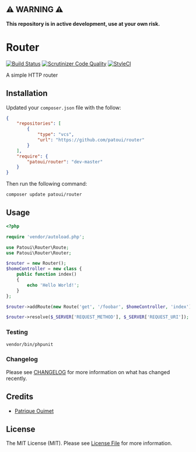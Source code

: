 ## ⚠️ WARNING ⚠️

**This repository is in active development, use at your own risk.**

# Router

[![Build Status](https://img.shields.io/travis/patoui/router/master.svg?style=flat-square)](https://travis-ci.org/patoui/router)
[![Scrutinizer Code Quality](https://scrutinizer-ci.com/g/patoui/router/badges/quality-score.png?b=master)](https://scrutinizer-ci.com/g/patoui/router/?branch=master)
[![StyleCI](https://github.styleci.io/repos/222272762/shield?branch=master)](https://github.styleci.io/repos/222272762)


A simple HTTP router

## Installation

Updated your `composer.json` file with the follow:

```json
{
    "repositories": [
        {
            "type": "vcs",
            "url": "https://github.com/patoui/router"
        }
    ],
    "require": {
        "patoui/router": "dev-master"
    }
}
```

Then run the following command:

```bash
composer update patoui/router
```

## Usage

```php
<?php

require 'vendor/autoload.php';

use Patoui\Router\Route;
use Patoui\Router\Router;

$router = new Router();
$homeController = new class {
    public function index()
    {
        echo 'Hello World!';
    }
};

$router->addRoute(new Route('get', '/foobar', $homeController, 'index'));

$router->resolve($_SERVER['REQUEST_METHOD'], $_SERVER['REQUEST_URI']);
```

### Testing

``` bash
vendor/bin/phpunit
```

### Changelog

Please see [CHANGELOG](CHANGELOG.md) for more information on what has changed recently.

## Credits

- [Patrique Ouimet](https://github.com/patoui)

## License

The MIT License (MIT). Please see [License File](LICENSE.md) for more information.
